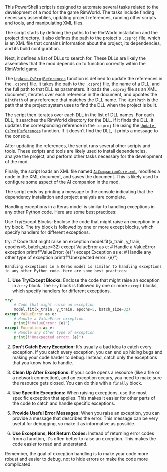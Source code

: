 This PowerShell script is designed to automate several tasks related to the development of a mod for the game RimWorld. The tasks include finding necessary assemblies, updating project references, running other scripts and tools, and manipulating XML files.

The script starts by defining the paths to the RimWorld installation and the project directory. It also defines the path to the project's `.csproj` file, which is an XML file that contains information about the project, its dependencies, and its build configuration.

Next, it defines a list of DLLs to search for. These DLLs are likely the assemblies that the mod depends on to function correctly within the RimWorld game.

The [`Update-CsProjReferences`](command:_github.copilot.openSymbolFromReferences?%5B%7B%22%24mid%22%3A1%2C%22path%22%3A%22%2Fc%3A%2FProgram%20Files%20(x86)%2FSteam%2Fsteamapps%2Fcommon%2FRimWorld%2FMods%2FAI-CORE-RIMWORLD-MOD%2FDevelopmentTools%2FFindRimWorldAssemblies.ps1%22%2C%22scheme%22%3A%22file%22%7D%2C%7B%22line%22%3A10%2C%22character%22%3A9%7D%5D "DevelopmentTools/FindRimWorldAssemblies.ps1") function is defined to update the references in the `.csproj` file. It takes the path to the `.csproj` file, the name of a DLL, and the full path to that DLL as parameters. It loads the `.csproj` file as an XML document, iterates over each reference in the document, and updates the `HintPath` of any reference that matches the DLL name. The `HintPath` is the path that the project system uses to find the DLL when the project is built.

The script then iterates over each DLL in the list of DLL names. For each DLL, it searches the RimWorld directory for the DLL. If it finds the DLL, it updates the corresponding reference in the `.csproj` file using the [`Update-CsProjReferences`](command:_github.copilot.openSymbolFromReferences?%5B%7B%22%24mid%22%3A1%2C%22path%22%3A%22%2Fc%3A%2FProgram%20Files%20(x86)%2FSteam%2Fsteamapps%2Fcommon%2FRimWorld%2FMods%2FAI-CORE-RIMWORLD-MOD%2FDevelopmentTools%2FFindRimWorldAssemblies.ps1%22%2C%22scheme%22%3A%22file%22%7D%2C%7B%22line%22%3A10%2C%22character%22%3A9%7D%5D "DevelopmentTools/FindRimWorldAssemblies.ps1") function. If it doesn't find the DLL, it prints a message to the console.

After updating the references, the script runs several other scripts and tools. These scripts and tools are likely used to install dependencies, analyze the project, and perform other tasks necessary for the development of the mod.

Finally, the script loads an XML file named [``AiCompanionCore.xml``](command:_github.copilot.openRelativePath?%5B%7B%22scheme%22%3A%22file%22%2C%22authority%22%3A%22%22%2C%22path%22%3A%22%2Fc%3A%2FProgram%20Files%20(x86)%2FSteam%2Fsteamapps%2Fcommon%2FRimWorld%2FMods%2FAI-CORE-RIMWORLD-MOD%2FAiCompanionCore.xml%22%2C%22query%22%3A%22%22%2C%22fragment%22%3A%22%22%7D%5D "c:\Program Files (x86)\Steam\steamapps\common\RimWorld\Mods\AI-CORE-RIMWORLD-MOD\AiCompanionCore.xml"), modifies a node in the XML document, and saves the document. This is likely used to configure some aspect of the AI companion in the mod.

The script ends by printing a message to the console indicating that the dependency installation and project analysis are complete.

Handling exceptions in a Keras model is similar to handling exceptions in any other Python code. Here are some best practices:

Use Try/Except Blocks: Enclose the code that might raise an exception in a try block. The try block is followed by one or more except blocks, which specify handlers for different exceptions.

try:
    # Code that might raise an exception
    model.fit(x_train, y_train, epochs=5, batch_size=32)
except ValueError as e:
    # Handle a ValueError exception
    print(f"ValueError: {e}")
except Exception as e:
    # Handle any other type of exception
    print(f"Unexpected error: {e}")

    Handling exceptions in a Keras model is similar to handling exceptions in any other Python code. Here are some best practices:

1. **Use Try/Except Blocks:** Enclose the code that might raise an exception in a `try` block. The `try` block is followed by one or more `except` blocks, which specify handlers for different exceptions.

```python
try:
    # Code that might raise an exception
    model.fit(x_train, y_train, epochs=5, batch_size=32)
except ValueError as e:
    # Handle a ValueError exception
    print(f"ValueError: {e}")
except Exception as e:
    # Handle any other type of exception
    print(f"Unexpected error: {e}")
```

2. **Don't Catch Every Exception:** It's usually a bad idea to catch every exception. If you catch every exception, you can end up hiding bugs and making your code harder to debug. Instead, catch only the exceptions that you know how to handle.

3. **Clean Up After Exceptions:** If your code opens a resource (like a file or a network connection), and an exception occurs, you need to make sure the resource gets closed. You can do this with a `finally` block.

4. **Use Specific Exceptions:** When raising exceptions, use the most specific exception that applies. This makes it easier for other parts of the code to catch and handle specific exceptions.

5. **Provide Useful Error Messages:** When you raise an exception, you can provide a message that describes the error. This message can be very useful for debugging, so make it as informative as possible.

6. **Use Exceptions, Not Return Codes:** Instead of returning error codes from a function, it's often better to raise an exception. This makes the code easier to read and understand.

Remember, the goal of exception handling is to make your code more robust and easier to debug, not to hide errors or make the code more complicated.


